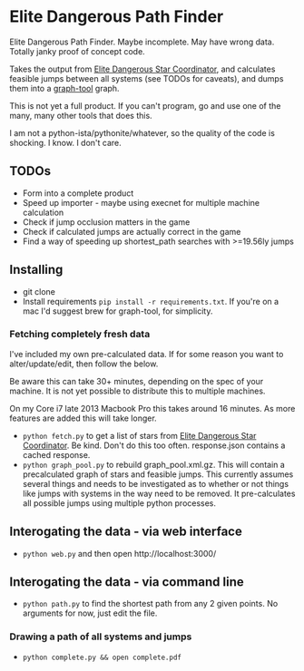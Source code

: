 # Elite Dangerous Path Finder
Elite Dangerous Path Finder. Maybe incomplete. May have wrong data. Totally
janky proof of concept code.

Takes the output from [Elite Dangerous Star Coordinator](http://edstarcoordinator.com/), 
and calculates feasible jumps between all systems (see TODOs for caveats), and
dumps them into a [graph-tool](http://graph-tool.skewed.de/) graph.

This is not yet a full product. If you can't program, go and use one of the
many, many other tools that does this.

I am not a python-ista/pythonite/whatever, so the quality of the code is
shocking. I know. I don't care.

## TODOs
  - Form into a complete product
  - Speed up importer - maybe using execnet for multiple machine calculation
  - Check if jump occlusion matters in the game
  - Check if calculated jumps are actually correct in the game
  - Find a way of speeding up shortest_path searches with >=19.56ly jumps

## Installing
  - git clone
  - Install requirements `pip install -r requirements.txt`. If you're on a mac
	I'd suggest brew for graph-tool, for simplicity.

### Fetching completely fresh data
I've included my own pre-calculated data. If for some reason you want to
alter/update/edit, then follow the below.

Be aware this can take 30+ minutes, depending on the spec of your machine. It is
not yet possible to distribute this to multiple machines.

On my Core i7 late 2013 Macbook Pro this takes around 16 minutes. As more features 
are added this will take longer. 

  - `python fetch.py` to get a list of stars from
	[Elite Dangerous Star Coordinator](http://edstarcoordinator.com/). Be
	kind. Don't do this too often. response.json contains a cached response.
  - `python graph_pool.py` to rebuild graph_pool.xml.gz. This will contain a
	precalculated graph of stars and feasible jumps. This currently assumes
	several things and needs to be investigated as to whether or not things like
	jumps with systems in the way need to be removed.
	It pre-calculates all possible jumps using multiple python processes.

## Interogating the data - via web interface
  - `python web.py` and then open http://localhost:3000/

## Interogating the data - via command line
  - `python path.py` to find the shortest path from any 2 given points. No
	arguments for now, just edit the file.

### Drawing a path of all systems and jumps
  - `python complete.py && open complete.pdf` 
